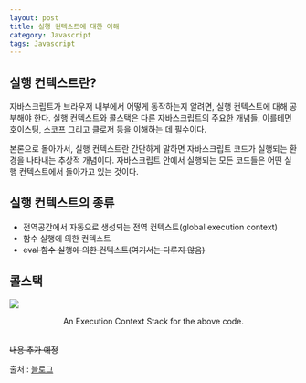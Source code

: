 ```yaml
---
layout: post
title: 실행 컨텍스트에 대한 이해
category: Javascript
tags: Javascript
---
```


## 실행 컨텍스트란?

자바스크립트가 브라우저 내부에서 어떻게 동작하는지 알려면, 실행 컨텍스트에 대해 공부해야 한다.
실행 컨텍스트와 콜스택은 다른 자바스크립트의 주요한 개념들, 이를테면 호이스팅, 스코프 그리고 클로저 등을 이해하는 데 필수이다.

본론으로 돌아가서, 실행 컨텍스트란 간단하게 말하면 자바스크립트 코드가 실행되는 환경을 나타내는 추상적 개념이다. 자바스크립트 안에서 실행되는 모든 코드들은 어떤 실행 컨텍스트에서 돌아가고 있는 것이다.

## 실행 컨텍스트의 종류

- 전역공간에서 자동으로 생성되는 전역 컨텍스트(global execution context)
- 함수 실행에 의한 컨텍스트
- ~~eval 함수 실행에 의한 컨텍스트(여기서는 다루지 않음)~~

## 콜스택

![](https://miro.medium.com/max/3600/1*ACtBy8CIepVTOSYcVwZ34Q.png)

<center>An Execution Context Stack for the above code.</center>

<br>

~~내용 추가 예정~~

출처 : [블로그](https://blog.bitsrc.io/understanding-execution-context-and-execution-stack-in-javascript-1c9ea8642dd0)
